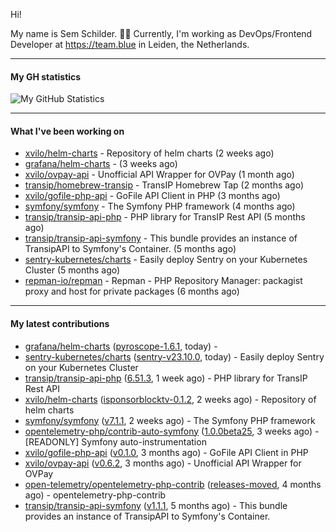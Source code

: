 Hi!

My name is Sem Schilder. 👋🏻 Currently, I'm working as DevOps/Frontend Developer at https://team.blue in Leiden, the Netherlands.

---

#### My GH statistics

![My GitHub Statistics](https://github-readme-stats.vercel.app/api?username=xvilo&show_icons=true&count_private=true&hide_title=true)

---

#### What I've been working on

- [xvilo/helm-charts](https://github.com/xvilo/helm-charts) - Repository of helm charts (2 weeks ago)
- [grafana/helm-charts](https://github.com/grafana/helm-charts) -  (3 weeks ago)
- [xvilo/ovpay-api](https://github.com/xvilo/ovpay-api) - Unofficial API Wrapper for OVPay (1 month ago)
- [transip/homebrew-transip](https://github.com/transip/homebrew-transip) - TransIP Homebrew Tap (2 months ago)
- [xvilo/gofile-php-api](https://github.com/xvilo/gofile-php-api) - GoFile API Client in PHP (3 months ago)
- [symfony/symfony](https://github.com/symfony/symfony) - The Symfony PHP framework (4 months ago)
- [transip/transip-api-php](https://github.com/transip/transip-api-php) - PHP library for TransIP Rest API (5 months ago)
- [transip/transip-api-symfony](https://github.com/transip/transip-api-symfony) - This bundle provides an instance of TransipAPI to Symfony&#39;s Container. (5 months ago)
- [sentry-kubernetes/charts](https://github.com/sentry-kubernetes/charts) - Easily deploy Sentry on your Kubernetes Cluster (5 months ago)
- [repman-io/repman](https://github.com/repman-io/repman) - Repman - PHP Repository Manager: packagist proxy and host for private packages  (6 months ago)

---

#### My latest contributions

- [grafana/helm-charts](https://github.com/grafana/helm-charts) ([pyroscope-1.6.1](https://github.com/grafana/helm-charts/releases/tag/pyroscope-1.6.1), today) - 
- [sentry-kubernetes/charts](https://github.com/sentry-kubernetes/charts) ([sentry-v23.10.0](https://github.com/sentry-kubernetes/charts/releases/tag/sentry-v23.10.0), today) - Easily deploy Sentry on your Kubernetes Cluster
- [transip/transip-api-php](https://github.com/transip/transip-api-php) ([6.51.3](https://github.com/transip/transip-api-php/releases/tag/6.51.3), 1 week ago) - PHP library for TransIP Rest API
- [xvilo/helm-charts](https://github.com/xvilo/helm-charts) ([isponsorblocktv-0.1.2](https://github.com/xvilo/helm-charts/releases/tag/isponsorblocktv-0.1.2), 2 weeks ago) - Repository of helm charts
- [symfony/symfony](https://github.com/symfony/symfony) ([v7.1.1](https://github.com/symfony/symfony/releases/tag/v7.1.1), 2 weeks ago) - The Symfony PHP framework
- [opentelemetry-php/contrib-auto-symfony](https://github.com/opentelemetry-php/contrib-auto-symfony) ([1.0.0beta25](https://github.com/opentelemetry-php/contrib-auto-symfony/releases/tag/1.0.0beta25), 3 weeks ago) - [READONLY] Symfony auto-instrumentation
- [xvilo/gofile-php-api](https://github.com/xvilo/gofile-php-api) ([v0.1.0](https://github.com/xvilo/gofile-php-api/releases/tag/v0.1.0), 3 months ago) - GoFile API Client in PHP
- [xvilo/ovpay-api](https://github.com/xvilo/ovpay-api) ([v0.6.2](https://github.com/xvilo/ovpay-api/releases/tag/v0.6.2), 3 months ago) - Unofficial API Wrapper for OVPay
- [open-telemetry/opentelemetry-php-contrib](https://github.com/open-telemetry/opentelemetry-php-contrib) ([releases-moved](https://github.com/open-telemetry/opentelemetry-php-contrib/releases/tag/releases-moved), 4 months ago) - opentelemetry-php-contrib
- [transip/transip-api-symfony](https://github.com/transip/transip-api-symfony) ([v1.1.1](https://github.com/transip/transip-api-symfony/releases/tag/v1.1.1), 5 months ago) - This bundle provides an instance of TransipAPI to Symfony&#39;s Container.
